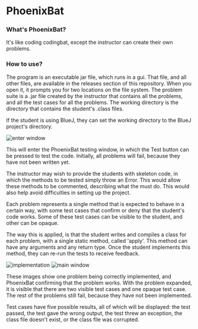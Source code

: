 # PhoenixBat

### What's PhoenixBat?
It's like coding codingbat, except the instructor can create their own problems.

### How to use?
The program is an executable jar file, which runs in a gui. That file, and all other files, are available in the releases section of this repository. When you open it, it prompts you for two locations on the file system. The problem suite is a .jar file created by the instructor that contains all the problems, and all the test cases for all the problems. The working directory is the directory that contains the student's .class files.

If the student is using BlueJ, they can set the working directory to the BlueJ project's directory.

![enter window](https://imgur.com/download/LcDvT02)

This will enter the PhoenixBat testing window, in which the Test button can be pressed to test the code. Initially, all problems will fail, because they have not been written yet. 

The instructor may wish to provide the students with skeleton code, in which the methods to be tested simply throw an Error. This would allow these methods to be commented, describing what the must do. This would also help avoid difficulties in setting up the project.

Each problem represents a single method that is expected to behave in a certain way, with some test cases that confirm or deny that the student's code works. Some of these test cases can be visible to the student, and other can be opaque.

The way this is applied, is that the student writes and compiles a class for each problem, with a single static method, called 'apply'. This method can have any arguments and any return type. Once the student implements this method, they can re-run the tests to receive feedback.

![implementation](https://imgur.com/download/agqG2aG)
![main window](https://imgur.com/download/0LbNP2f)

These images show one problem being correctly implemented, and PhoenixBat confirming that the problem works. With the problem expanded, it is visible that there are two visible test cases and one opaque test case. The rest of the problems still fail, because they have not been implemented.

Test cases have five possible results, all of which will be displayed: the test passed, the test gave the wrong output, the test threw an exception, the class file doesn't exist, or the class file was corrupted.